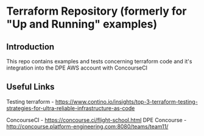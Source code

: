 # Terraform Repository (formerly for "Up and Running" examples)

## Introduction
This repo contains examples and tests concerning terraform code and it's integration into the DPE AWS account with ConcourseCI

## Useful Links

Testing terraform - https://www.contino.io/insights/top-3-terraform-testing-strategies-for-ultra-reliable-infrastructure-as-code

ConcourseCI - https://concourse.ci/flight-school.html
DPE Concourse - http://concourse.platform-engineering.com:8080/teams/team11/
